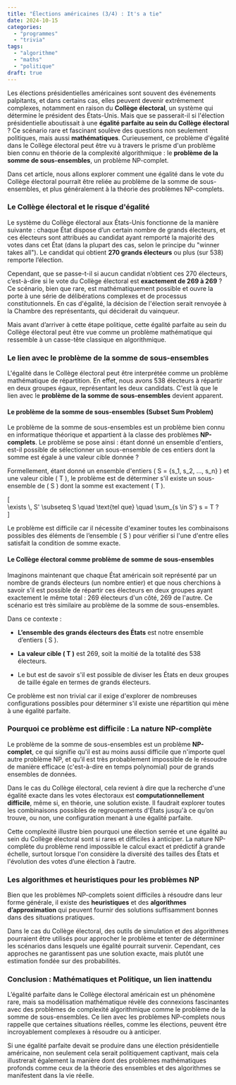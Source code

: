 ```yaml
---
title: "Élections américaines (3/4) : It's a tie"
date: 2024-10-15
categories: 
  - "programmes"
  - "trivia"
tags: 
  - "algorithme"
  - "maths"
  - "politique"
draft: true
---
```


Les élections présidentielles américaines sont souvent des événements palpitants, et dans certains cas, elles peuvent devenir extrêmement complexes, notamment en raison du **Collège électoral**, un système qui détermine le président des États-Unis. Mais que se passerait-il si l'élection présidentielle aboutissait à une **égalité parfaite au sein du Collège électoral** ? Ce scénario rare et fascinant soulève des questions non seulement politiques, mais aussi **mathématiques**. Curieusement, ce problème d'égalité dans le Collège électoral peut être vu à travers le prisme d'un problème bien connu en théorie de la complexité algorithmique : le **problème de la somme de sous-ensembles**, un problème NP-complet.

Dans cet article, nous allons explorer comment une égalité dans le vote du Collège électoral pourrait être reliée au problème de la somme de sous-ensembles, et plus généralement à la théorie des problèmes NP-complets.

### Le Collège électoral et le risque d'égalité

Le système du Collège électoral aux États-Unis fonctionne de la manière suivante : chaque État dispose d’un certain nombre de grands électeurs, et ces électeurs sont attribués au candidat ayant remporté la majorité des votes dans cet État (dans la plupart des cas, selon le principe du "winner takes all"). Le candidat qui obtient **270 grands électeurs** ou plus (sur 538) remporte l’élection.

Cependant, que se passe-t-il si aucun candidat n’obtient ces 270 électeurs, c’est-à-dire si le vote du Collège électoral est **exactement de 269 à 269** ? Ce scénario, bien que rare, est mathématiquement possible et ouvre la porte à une série de délibérations complexes et de processus constitutionnels. En cas d'égalité, la décision de l'élection serait renvoyée à la Chambre des représentants, qui déciderait du vainqueur.

Mais avant d’arriver à cette étape politique, cette égalité parfaite au sein du Collège électoral peut être vue comme un problème mathématique qui ressemble à un casse-tête classique en algorithmique.

### Le lien avec le problème de la somme de sous-ensembles

L'égalité dans le Collège électoral peut être interprétée comme un problème mathématique de répartition. En effet, nous avons 538 électeurs à répartir en deux groupes égaux, représentant les deux candidats. C'est là que le lien avec le **problème de la somme de sous-ensembles** devient apparent.

#### Le problème de la somme de sous-ensembles (Subset Sum Problem)

Le problème de la somme de sous-ensembles est un problème bien connu en informatique théorique et appartient à la classe des problèmes **NP-complets**. Le problème se pose ainsi : étant donné un ensemble d'entiers, est-il possible de sélectionner un sous-ensemble de ces entiers dont la somme est égale à une valeur cible donnée ?

Formellement, étant donné un ensemble d'entiers ( S = {s\_1, s\_2, …, s\_n} ) et une valeur cible ( T ), le problème est de déterminer s'il existe un sous-ensemble de ( S ) dont la somme est exactement ( T ).

\[  
\\exists \\, S' \\subseteq S \\quad \\text{tel que} \\quad \\sum\_{s \\in S'} s = T ?  
\]

Le problème est difficile car il nécessite d'examiner toutes les combinaisons possibles des éléments de l’ensemble ( S ) pour vérifier si l'une d'entre elles satisfait la condition de somme exacte.

#### Le Collège électoral comme problème de somme de sous-ensembles

Imaginons maintenant que chaque État américain soit représenté par un nombre de grands électeurs (un nombre entier) et que nous cherchions à savoir s’il est possible de répartir ces électeurs en deux groupes ayant exactement le même total : 269 électeurs d'un côté, 269 de l'autre. Ce scénario est très similaire au problème de la somme de sous-ensembles.

Dans ce contexte :

- **L’ensemble des grands électeurs des États** est notre ensemble d’entiers ( S ).

- **La valeur cible ( T )** est 269, soit la moitié de la totalité des 538 électeurs.

- Le but est de savoir s'il est possible de diviser les États en deux groupes de taille égale en termes de grands électeurs.

Ce problème est non trivial car il exige d'explorer de nombreuses configurations possibles pour déterminer s'il existe une répartition qui mène à une égalité parfaite.

### Pourquoi ce problème est difficile : La nature NP-complète

Le problème de la somme de sous-ensembles est un problème **NP-complet**, ce qui signifie qu'il est au moins aussi difficile que n'importe quel autre problème NP, et qu’il est très probablement impossible de le résoudre de manière efficace (c'est-à-dire en temps polynomial) pour de grands ensembles de données.

Dans le cas du Collège électoral, cela revient à dire que la recherche d'une égalité exacte dans les votes électoraux est **computationnellement difficile**, même si, en théorie, une solution existe. Il faudrait explorer toutes les combinaisons possibles de regroupements d'États jusqu'à ce qu’on trouve, ou non, une configuration menant à une égalité parfaite.

Cette complexité illustre bien pourquoi une élection serrée et une égalité au sein du Collège électoral sont si rares et difficiles à anticiper. La nature NP-complète du problème rend impossible le calcul exact et prédictif à grande échelle, surtout lorsque l'on considère la diversité des tailles des États et l'évolution des votes d’une élection à l’autre.

### Les algorithmes et heuristiques pour les problèmes NP

Bien que les problèmes NP-complets soient difficiles à résoudre dans leur forme générale, il existe des **heuristiques** et des **algorithmes d’approximation** qui peuvent fournir des solutions suffisamment bonnes dans des situations pratiques.

Dans le cas du Collège électoral, des outils de simulation et des algorithmes pourraient être utilisés pour approcher le problème et tenter de déterminer les scénarios dans lesquels une égalité pourrait survenir. Cependant, ces approches ne garantissent pas une solution exacte, mais plutôt une estimation fondée sur des probabilités.

### Conclusion : Mathématiques et Politique, un lien inattendu

L’égalité parfaite dans le Collège électoral américain est un phénomène rare, mais sa modélisation mathématique révèle des connexions fascinantes avec des problèmes de complexité algorithmique comme le problème de la somme de sous-ensembles. Ce lien avec les problèmes NP-complets nous rappelle que certaines situations réelles, comme les élections, peuvent être incroyablement complexes à résoudre ou à anticiper.

Si une égalité parfaite devait se produire dans une élection présidentielle américaine, non seulement cela serait politiquement captivant, mais cela illustrerait également la manière dont des problèmes mathématiques profonds comme ceux de la théorie des ensembles et des algorithmes se manifestent dans la vie réelle.
